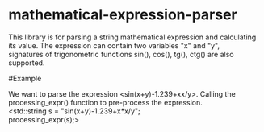 # mathematical-expression-parser

This library is for parsing a string mathematical expression and calculating its value. The expression can contain two variables "x" and "y",   
signatures of trigonometric functions sin(), cos(), tg(), ctg() are also supported.   

#Example

We want to parse the expression <sin(x+y)-1.239+xx/y>. Calling the processing_expr() function to pre-process the expression.   
                <std::string s = "sin(x+y)-1.239+x*x/y";   
                 processing_expr(s);>

